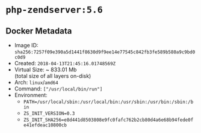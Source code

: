 # `php-zendserver:5.6`

## Docker Metadata

- Image ID: `sha256:7257f09e390a5d1441f8630d9f9ee14e77545c842fb3fe589b580a9c9bd0c0d9`
- Created: `2018-04-13T21:45:16.01748569Z`
- Virtual Size: ~ 833.01 Mb  
  (total size of all layers on-disk)
- Arch: `linux`/`amd64`
- Command: `["/usr/local/bin/run"]`
- Environment:
  - `PATH=/usr/local/sbin:/usr/local/bin:/usr/sbin:/usr/bin:/sbin:/bin`
  - `ZS_INIT_VERSION=0.3`
  - `ZS_INIT_SHA256=e8d441d8503808e9fc0fafc762b2cb80d4a6e68b94fede0fe41efdeac10800cb`
